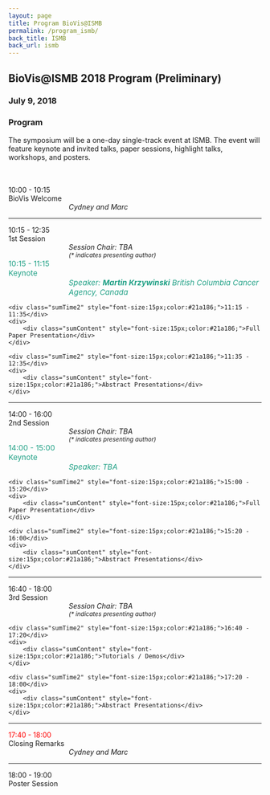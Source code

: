 ```yaml
---
layout: page
title: Program BioVis@ISMB
permalink: /program_ismb/
back_title: ISMB
back_url: ismb
---
```

<!--
<div style="background-color: #f2f2f2; border-style: solid; border-color: #009e9d; padding: 5px;">
<h3>BioVis@ISMB 2017 has now concluded</h3>
<p>Check back next year for more opportunities to participate in BioVis@ISMB. We also have a workshop being held in conjunction with IEEE VIS, <a href="http://biovis.net/2017/ieeevis/">BioVis@VIS</a>, that will take place in October 2017. </p>
</div>
<div style="background-color: #FFFFFF; border-style: solid; border-color: #FC5B3F; padding: 5px; margin-top:5px;">
<h4>All accepted papers are accessible via  <a href="https://bmcbioinformatics.biomedcentral.com/articles/supplements/volume-18-supplement-10"> BMC Bioinformatics</a> </h4>
</div>
-->

## BioVis@ISMB 2018 Program (Preliminary)

### July 9, 2018

### Program

<!--
<em>**BioVis will take place in [Hall 4](https://www.iscb.org/cms_addon/conferences/ismbeccb2017/biovis.php) at the Prague Congress Centre**</em>
<br>
-->

The symposium will be a one-day single-track event at ISMB. The event will feature keynote and invited talks, paper sessions, highlight talks, workshops, and posters. 
<!--Please see the [call for participation]({{site.baseurl}}/cfp_ismb/#subType) for definitions of the different of submission types and the reviewing process.-->
<br>
<br>
<!--
A full list of accepted papers is available [here]({{site.baseurl}}/papers_ismb_accepted/).
<br>
-->

<!-- WELCOME --->
<div>
    <div class="sumTime2">10:00 - 10:15</div>
    <div>
        <div class="sumContent">BioVis Welcome</div>
          <div class="sumDetail" style="padding-left:120px;"><i>Cydney and Marc</i></div>
    </div>
</div>

<hr class="style-one">

<!-- SESSION 1 --->

<div>
    <div class="sumTime2"> 10:15 - 12:35</div>
    <div>
        <div class="sumContent">1st Session</div>
    </div>
    <div class="sumDetail" style="padding-left:120px;"><i>Session Chair: TBA</i> </div>
    <div class="sumDetail" style="padding-left:120px;font-size:12px;"><i>(* indicates presenting author)</i> </div>
</div>
<div>
    <div class="sumTime2" style="font-size:15px;color:#21a186;">10:15 - 11:15</div>
     <div>
        <div class="sumContent" style="font-size:15px;color:#21a186;">Keynote</div>
        <div class="sumContent" style="padding-left:120px;font-size:15px;color:#21a186;"></div>
        <div class="sumDetail" style="padding-left:120px;font-size:15px;color:#21a186;"><i>Speaker: <b>Martin Krzywinski</b> British Columbia Cancer Agency, Canada</i></div>
    </div>
	
	<div class="sumTime2" style="font-size:15px;color:#21a186;">11:15 - 11:35</div>
    <div>
        <div class="sumContent" style="font-size:15px;color:#21a186;">Full Paper Presentation</div>
    </div>

	<div class="sumTime2" style="font-size:15px;color:#21a186;">11:35 - 12:35</div>
    <div>
        <div class="sumContent" style="font-size:15px;color:#21a186;">Abstract Presentations</div>
    </div>
	
</div>

<!--
{% for paper in site.data.program2017%}
{% if paper.session == "session1"%}
  <div>
      <div class="sumTime" style="padding-top:5px;"> {{paper.start}} - {{paper.end}}</div>
      {% if paper.doi != nil %}
      <div>
          <div class="ttile" style="padding-left:120px; padding-top:5px;">
          <b><a href="{{paper.doi}}"> [{{paper.type}}] </a></b> <b>{{paper.title}}</b></div>
      </div>
      {% else %}
      <div>
          <div class="ttile" style="padding-left:120px; padding-top:5px;"> <b>[{{paper.type}}] {{paper.title}}</b></div>
      </div>
      {% endif %}
      <div class="sumDetail" style="padding-left:120px;"> <em>Authors:</em> {{paper.authors}}</div>
  </div>
{% endif %}
{% endfor %}
-->

<!-- SESSION 2 --->
<hr class="style-one">

<div>
    <div class="sumTime2">14:00 - 16:00</div>
    <div>
        <div class="sumContent">2nd Session</div>
    </div>
    <div class="sumDetail" style="padding-left:120px;"><i>Session Chair: TBA</i> </div>
    <div class="sumDetail" style="padding-left:120px;font-size:12px;"><i>(* indicates presenting author)</i> </div>
</div>


<div>
    <div class="sumTime2" style="font-size:15px;color:#21a186;">14:00 - 15:00</div>
    <div>
        <div class="sumContent" style="font-size:15px;color:#21a186;">Keynote</div>
        <div class="sumContent" style="padding-left:120px;font-size:15px;color:#21a186;"></div>
        <div class="sumDetail" style="padding-left:120px;font-size:15px;color:#21a186;"><i>Speaker: TBA</i></div>
    </div>
	
	<div class="sumTime2" style="font-size:15px;color:#21a186;">15:00 - 15:20</div>
    <div>
        <div class="sumContent" style="font-size:15px;color:#21a186;">Full Paper Presentation</div>
    </div>
	
	<div class="sumTime2" style="font-size:15px;color:#21a186;">15:20 - 16:00</div>
    <div>
        <div class="sumContent" style="font-size:15px;color:#21a186;">Abstract Presentations</div>
    </div>
</div>

<!--
{% for paper in site.data.program2017%}
{% if paper.session == "session2"%}
  <div>
      <div class="sumTime" style="padding-top:5px;"> {{paper.start}} - {{paper.end}}</div>
      {% if paper.doi != nil %}
      <div>
          <div class="ttile" style="padding-left:120px; padding-top:5px;">
          <b><a href="{{paper.doi}}"> [{{paper.type}}] </a></b> <b>{{paper.title}}</b></div>
      </div>
      {% else %}
      <div>
          <div class="ttile" style="padding-left:120px; padding-top:5px;"> <b>[{{paper.type}}] {{paper.title}}</b></div>
      </div>
      {% endif %}
      <div class="sumDetail" style="padding-left:120px;"> <em>Authors:</em> {{paper.authors}}</div>
  </div>
{% endif %}
{% endfor %}
-->

<!-- SESSION 3 --->
<hr class="style-one">

<div>
    <div class="sumTime2">16:40 - 18:00</div>
    <div>
        <div class="sumContent">3rd Session</div>
    </div>
    <div class="sumDetail" style="padding-left:120px;"><i>Session Chair: TBA</i> </div>
    <div class="sumDetail" style="padding-left:120px;font-size:12px;"><i>(* indicates presenting author)</i> </div>
	
	<div class="sumTime2" style="font-size:15px;color:#21a186;">16:40 - 17:20</div>
    <div>
        <div class="sumContent" style="font-size:15px;color:#21a186;">Tutorials / Demos</div>
    </div>
	
	<div class="sumTime2" style="font-size:15px;color:#21a186;">17:20 - 18:00</div>
    <div>
        <div class="sumContent" style="font-size:15px;color:#21a186;">Abstract Presentations</div>
    </div>
</div>

<!--
{% for paper in site.data.program2017%}
{% if paper.session == "session3"%}
  <div>
      <div class="sumTime" style="padding-top:5px;"> {{paper.start}} - {{paper.end}}</div>
      {% if paper.doi != nil %}
      <div>
          <div class="ttile" style="padding-left:120px; padding-top:5px;">
          <b><a href="{{paper.doi}}"> [{{paper.type}}] </a></b> <b>{{paper.title}}</b></div>
      </div>
      {% else %}
      <div>
          <div class="ttile" style="padding-left:120px; padding-top:5px;"> <b>[{{paper.type}}] {{paper.title}}</b></div>
      </div>
      {% endif %}
      <div class="sumDetail" style="padding-left:120px;"> <em>Authors:</em> {{paper.authors}}</div>
  </div>
{% endif %}
{% endfor %}
-->

<!-- CLOSING REMARKS AND POSTER SESSION -->
<hr class="style-one">
<div>
    <div class="sumTime2"><span style="color:red">17:40 - 18:00</span></div>
    <div>
        <div class="sumContent">Closing Remarks</div>
          <div class="sumDetail" style="padding-left:120px;"><i>Cydney and Marc</i></div>
    </div>
</div>

<hr class="style-one">


<div>
    <div class="sumTime2">18:00 - 19:00</div>
    <div>
        <div class="sumContent">Poster Session</div>
        <!--
		<div class="sumDetail" style="padding-left:120px;"><a href="https://www.iscb.org/cms_addon/conferences/ismbeccb2017/posterlist.php?cat=D?">BioVis posters</a></div>
		-->
    </div>
</div>
